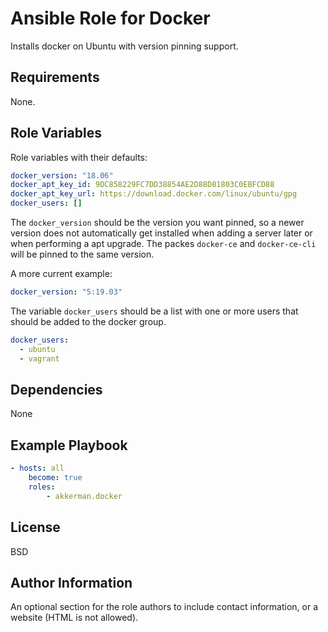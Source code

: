 Ansible Role for Docker
=========

Installs docker on Ubuntu with version pinning support.

Requirements
------------

None.

Role Variables
--------------

Role variables with their defaults:

```yaml
docker_version: "18.06"
docker_apt_key_id: 9DC858229FC7DD38854AE2D88D81803C0EBFCD88
docker_apt_key_url: https://download.docker.com/linux/ubuntu/gpg
docker_users: []
```

The `docker_version` should be the version you want pinned, so a newer version does not automatically get installed when adding a server later or when performing a apt upgrade. The packes `docker-ce` and `docker-ce-cli` will be pinned to the same version.

A more current example: 

```yaml
docker_version: "5:19.03"
```

The variable `docker_users` should be a list with one or more users that should be added to the docker group.

```yaml
docker_users:
  - ubuntu
  - vagrant
```


Dependencies
------------

None

Example Playbook
----------------


```yaml
- hosts: all
    become: true
    roles:
        - akkerman.docker
```

License
-------

BSD

Author Information
------------------

An optional section for the role authors to include contact information, or a
website (HTML is not allowed).
